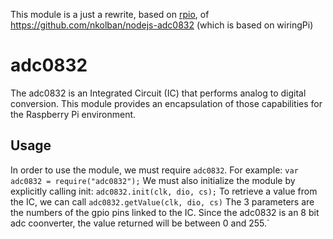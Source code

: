 This module is a just a rewrite, based on [rpio](https://github.com/jperkin/node-rpio), of https://github.com/nkolban/nodejs-adc0832 (which is based on wiringPi)

# adc0832
The adc0832 is an Integrated Circuit (IC) that performs analog to digital conversion.  This module
provides an encapsulation of those capabilities for the Raspberry Pi environment.

## Usage
In order to use the module, we must require `adc0832`.  For example:
``
var adc0832 = require("adc0832");
``
We must also initialize the module by explicitly calling init:
``
adc0832.init(clk, dio, cs);
``
To retrieve a value from the IC, we can call
``
adc0832.getValue(clk, dio, cs)
``
The 3 parameters are the numbers of the gpio pins linked to the IC.
Since the adc0832 is an 8 bit adc coonverter, the value returned will be between 0 and 255.`
